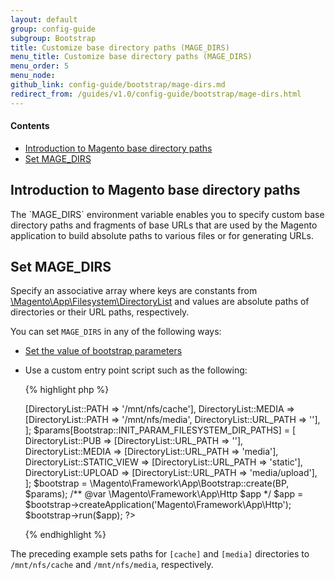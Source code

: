 ```yaml
---
layout: default
group: config-guide
subgroup: Bootstrap
title: Customize base directory paths (MAGE_DIRS)
menu_title: Customize base directory paths (MAGE_DIRS)
menu_order: 5
menu_node: 
github_link: config-guide/bootstrap/mage-dirs.md
redirect_from: /guides/v1.0/config-guide/bootstrap/mage-dirs.html
---
```


#### Contents
*	<a href="#dirs-introduction">Introduction to Magento base directory paths</a>
*	<a href="#dirs-set">Set MAGE_DIRS</a>


<h2 id="dirs-introduction">Introduction to Magento base directory paths</h2>
The `MAGE_DIRS` environment variable enables you to specify custom base directory paths and fragments of base URLs that are used by the Magento application to build absolute paths to various files or for generating URLs. 

<h2 id="dirs-set">Set MAGE_DIRS</h2>
Specify an associative array where keys are constants from <a href="{{ site.mage2000url }}lib/internal/Magento/Framework/App/Filesystem/DirectoryList.php" target="_blank">\Magento\App\Filesystem\DirectoryList</a> and values are absolute paths of directories or their URL paths, respectively.

You can set `MAGE_DIRS` in any of the following ways:

*	<a href="{{ site.gdeurl }}config-guide/bootstrap/magento-how-to-set.html">Set the value of bootstrap parameters</a>
*	Use a custom entry point script such as the following:

	{% highlight php %}
	<?php
	use Magento\Framework\App\Filesystem\DirectoryList;
	use Magento\Framework\App\Bootstrap;
 
	require __DIR__ . '/app/bootstrap.php';
	$params = $_SERVER;
	$params[Bootstrap::INIT_PARAM_FILESYSTEM_DIR_PATHS] = [
       DirectoryList::CACHE => [DirectoryList::PATH => '/mnt/nfs/cache'],
       DirectoryList::MEDIA => [DirectoryList::PATH => '/mnt/nfs/media', DirectoryList::URL_PATH => ''],
	];

	$params[Bootstrap::INIT_PARAM_FILESYSTEM_DIR_PATHS] = [
	DirectoryList::PUB => [DirectoryList::URL_PATH => ''],	
	DirectoryList::MEDIA => [DirectoryList::URL_PATH => 'media'],
	DirectoryList::STATIC_VIEW => [DirectoryList::URL_PATH => 'static'],
	DirectoryList::UPLOAD => [DirectoryList::URL_PATH => 'media/upload'],
	];
	$bootstrap = \Magento\Framework\App\Bootstrap::create(BP, $params);
	/** @var \Magento\Framework\App\Http $app */
	$app = $bootstrap->createApplication('Magento\Framework\App\Http');
	$bootstrap->run($app);
	?>
	{% endhighlight %}

The preceding example sets paths for `[cache]` and `[media]` directories to `/mnt/nfs/cache` and `/mnt/nfs/media`, respectively.
